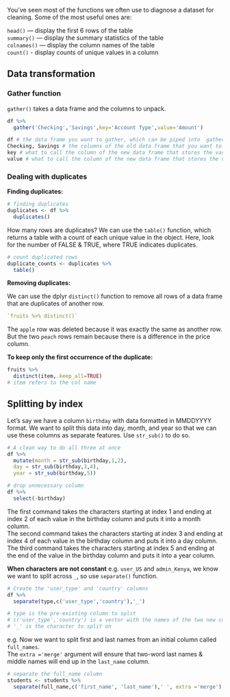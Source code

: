 You’ve seen most of the functions we often use to diagnose a dataset for cleaning. Some of the most useful ones are:

`head()` — display the first 6 rows of the table  
`summary()` — display the summary statistics of the table  
`colnames()` — display the column names of the table  
`count()` - display counts of unique values in a column

## Data transformation
### Gather function
`gather()` takes a data frame and the columns to unpack.
```r
df %>%
  gather('Checking','Savings',key='Account Type',value='Amount')
```
```r
df # the data frame you want to gather, which can be piped into `gather()`
Checking, Savings # the columns of the old data frame that you want to turn into variables
key # what to call the column of the new data frame that stores the variables
value # what to call the column of the new data frame that stores the values
````
### Dealing with duplicates
**Finding duplicates:**
```r
# finding duplicates
duplicates <- df %>%
  duplicates()
```
  
How many rows are duplicates? We can use the `table()` function, which returns a table with a count of each unique value in the object. Here, look for the number of FALSE & TRUE, where TRUE indicates duplicates.

```r
# count duplicated rows
duplicate_counts <- duplicates %>%
  table()
```

**Removing duplicates:** 

We can use the dplyr `distinct()` function to remove all rows of a data frame that are duplicates of another row.  

```r
`fruits %>% distinct()`
```
The `apple` row was deleted because it was exactly the same as another row. But the two `peach` rows remain because there is a difference in the price column.  
  

**To keep only the first occurrence of the duplicate:**
```r
fruits %>%
  distinct(item,.keep_all=TRUE)
# item refers to the col name
```

## Splitting by index
Let’s say we have a column `birthday` with data formatted in MMDDYYYY format. We want to split this data into day, month, and year so that we can use these columns as separate features.  Use `str_sub()` to do so.

```r
# A clean way to do all three at once
df %>%
  mutate(month = str_sub(birthday,1,2),
  day = str_sub(birthday,3,4),
  year = str_sub(birthday,5))

# drop unnecessary column
df %>%
  select(-birthday)

```
The first command takes the characters starting at index 1 and ending at index 2 of each value in the birthday column and puts it into a month column.  
The second command takes the characters starting at index 3 and ending at index 4 of each value in the birthday column and puts it into a day column.  
The third command takes the characters starting at index 5 and ending at the end of the value in the birthday column and puts it into a year column.  

**When characters are not constant**
e.g. `user_US` and `admin_Kenya`, we know we want to split across `_`, so use `separate()` function.

```r
# Create the 'user_type' and 'country' columns
df %>%
  separate(type,c('user_type','country'),'_')

# type is the pre-existing column to split
# c('user_type','country') is a vector with the names of the two new columns
# '_' is the character to split on
```
e.g. Now we want to split first and last names from an initial column called `full_names`.  
The `extra ='merge'` argument will ensure that two-word last names & middle names will end up in the `last_name` column.
```r
# separate the full_name column
students <- students %>%
  separate(full_name,c('first_name', 'last_name'),' ', extra ='merge')
```

